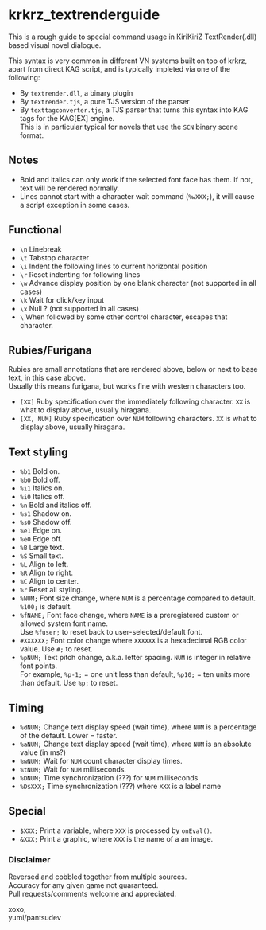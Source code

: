 # krkrz_textrenderguide

This is a rough guide to special command usage in KiriKiriZ TextRender(.dll) based visual novel dialogue.

This syntax is very common in different VN systems built on top of krkrz, apart from direct KAG script,
and is typically impleted via one of the following:
- By `textrender.dll`, a binary plugin
- By `textrender.tjs`, a pure TJS version of the parser
- By `texttagconverter.tjs`, a TJS parser that turns this syntax into KAG tags for the KAG[EX] engine.  
This is in particular typical for novels that use the `SCN` binary scene format.

## Notes
- Bold and italics can only work if the selected font face has them. If not, text will be rendered normally.
- Lines cannot start with a character wait command (`%wXXX;`), it will cause a script exception in some cases.

## Functional
- `\n` Linebreak
- `\t` Tabstop character
- `\i` Indent the following lines to current horizontal position
- `\r` Reset indenting for following lines
- `\w` Advance display position by one blank character (not supported in all cases)
- `\k` Wait for click/key input
- `\x` Null ? (not supported in all cases)
- `\` When followed by some other control character, escapes that character.

## Rubies/Furigana
Rubies are small annotations that are rendered above, below or next to base text, in this case above.  
Usually this means furigana, but works fine with western characters too.
- `[XX]` Ruby specification over the immediately following character. `XX` is what to display above, usually hiragana.
- `[XX, NUM]` Ruby specification over `NUM` following characters. `XX` is what to display above, usually hiragana.

## Text styling
- `%b1` Bold on.
- `%b0` Bold off.
- `%i1` Italics on.
- `%i0` Italics off.
- `%n` Bold and italics off.
- `%s1` Shadow on.
- `%s0` Shadow off.
- `%e1` Edge on.
- `%e0` Edge off.
- `%B` Large text.
- `%S` Small text.
- `%L` Align to left.
- `%R` Align to right.
- `%C` Align to center.
- `%r` Reset all styling.
- `%NUM;` Font size change, where `NUM` is a percentage compared to default. `%100;` is default.
- `%fNAME;` Font face change, where `NAME` is a preregistered custom or allowed system font name.  
Use `%fuser;` to reset back to user-selected/default font.
- `#XXXXXX;` Font color change where `XXXXXX` is a hexadecimal RGB color value. Use `#;` to reset.
- `%pNUM;` Text pitch change, a.k.a. letter spacing. `NUM` is integer in relative font points.  
For example, `%p-1;` = one unit less than default, `%p10;` = ten units more than default. Use `%p;` to reset.

## Timing
- `%dNUM;` Change text display speed (wait time), where `NUM` is a percentage of the default. Lower = faster.
- `%aNUM;` Change text display speed (wait time), where `NUM` is an absolute value (in ms?)
- `%wNUM;` Wait for `NUM` count character display times.
- `%tNUM;` Wait for `NUM` milliseconds.
- `%DNUM;` Time synchronization (???) for `NUM` milliseconds
- `%D$XXX;` Time synchronization (???) where `XXX` is a label name

## Special
- `$XXX;` Print a variable, where `XXX` is processed by `onEval()`.
- `&XXX;` Print a graphic, where `XXX` is the name of a an image.

### Disclaimer
Reversed and cobbled together from multiple sources.  
Accuracy for any given game not guaranteed.  
Pull requests/comments welcome and appreciated.  

xoxo,  
yumi/pantsudev
